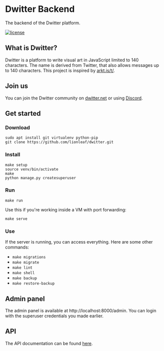 # Dwitter Backend

The backend of the Dwitter platform.

[![license](https://img.shields.io/github/license/lionleaf/dwitter.svg)](LICENSE.md)

## What is Dwitter?

Dwitter is a platform to write visual art in JavaScript limited to 140 characters. The name is derived from Twitter, that also allows messages up to 140 characters. This project is inspired by [arkt.is/t/](http://arkt.is/t/Yy53aWR0aD0yZTM7eC5maWxsUmVjdCgxNTAsMTUwKlModCkrMTUwLDE1MCwxNTAp).

## Join us

You can join the Dwitter community on [dwitter.net](http://dwitter.net) or using [Discord](https://discord.gg/r5nXDsQ).

## Get started

### Download

```shellscript
sudo apt install git virtualenv python-pip
git clone https://github.com/lionleaf/dwitter.git
```

### Install

```shellscript
make setup
source venv/bin/activate
make
python manage.py createsuperuser
```

### Run

```shellscript
make run
```

Use this if you're working inside a VM with port forwarding:

```shellscript
make serve
```

### Use

If the server is running, you can access everything. Here are some other commands:

* `make migrations`
* `make migrate`
* `make lint`
* `make shell`
* `make backup`
* `make restore-backup`

## Admin panel

The admin panel is available at http://localhost:8000/admin. You can login with the superuser credentials you made earlier.

## API

The API documentation can be found [here](API_DOCUMENTATION.md).